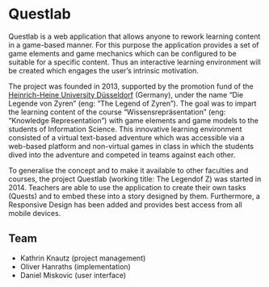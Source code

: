 # Questlab

Questlab is a web application that allows anyone to rework learning content in a game-based manner. For this purpose the application provides a set of game elements and game mechanics which can be configured to be suitable for a specific content. Thus an interactive learning environment will be created which engages the user’s intrinsic motivation.

The project was founded in 2013, supported by the promotion fund of the [Heinrich-Heine University Düsseldorf](https://www.uni-duesseldorf.de) (Germany), under the name “Die Legende von Zyren” (eng: “The Legend of Zyren”). The goal was to impart the learning content of the course “Wissensrepräsentation” (eng: “Knowledge Representation”) with game elements and game models to the students of Information Science. This innovative learning environment consisted of a virtual text-based adventure which was accessible via a web-based platform and non-virtual games in class in which the students dived into the adventure and competed in teams against each other.

To generalise the concept and to make it available to other faculties and courses, the project Questlab (working title: The Legendof Z) was started in 2014. Teachers are able to use the application to create their own tasks (Quests) and to embed these into a story designed by them. Furthermore, a Responsive Design has been added and provides best access from all mobile devices.

## Team

* Kathrin Knautz (project management)
* Oliver Hanraths (implementation)
* Daniel Miskovic (user interface)
